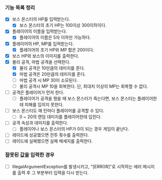 ### 기능 목록 정리

- [x] 보스 몬스터의 HP를 입력받는다.
    - [x] 보스 몬스터의 초기 HP는 100이상 300이하이다.
- [x] 플레이어의 이름을 입력받는다.
    - [x] 플레이어의 이름은 5자 이하만 가능하다.
- [x] 플레이어의 HP, MP를 입력받는다.
    - [x] 플레이어의 초기 HP와 MP 합은 200이다.
- [x] 보스 HP와 보스의 이미지를 출력한다.
- [x] 물리 공격, 마법 공격을 선택한다.
    - [x] 물리 공격은 10만큼의 데미지를 준다.
    - [x] 마법 공격은 20만큼의 데미지를 준다.
    - [ ] 마법 공격 시 MP 30이 소모된다.
    - [ ] 물리 공격시 MP 10을 회복한다. 단, 최대치 이상의 MP는 회복할 수 없다.
- [ ] 공격은 플레이어가 먼저 한다.
    - [ ] 플레이어가 공격을 했을 때 보스 몬스터가 죽는다면, 보스 몬스터는 플레이어한테 피해를 입히지 못한다.
- [ ] 보스 몬스터도 매 턴마다 플레이어를 공격할 수 있다.
    - [ ] 0 ~ 20의 랜덤 데미지를 플레이어한테 입힌다.
- [ ] 공격 속성과 데미지를 출력한다.
    - [ ] 플레이어나 보스 몬스터의 HP가 0이 되는 경우 게임이 끝난다.
- [ ] 레이드에 성공했으면 전투 횟수를 출력한다.
- [ ] 레이드에 실패했으면 실패 메세지를 출력한다.

### 잘못된 값을 입력한 경우

- [ ] IllegalArgumentException를 발생시키고, "[ERROR]"로 시작하는 에러 메시지를 출력 후 그 부분부터 입력을 다시 받는다.
